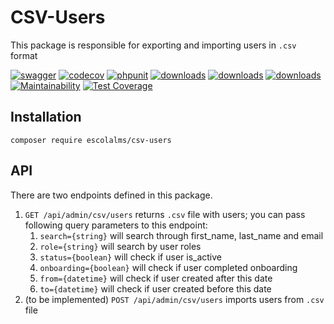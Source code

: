 # CSV-Users

This package is responsible for exporting and importing users in `.csv` format

[![swagger](https://img.shields.io/badge/documentation-swagger-green)](https://escolalms.github.io/CSV-Users/)
[![codecov](https://codecov.io/gh/EscolaLMS/CSV-Users/branch/main/graph/badge.svg?token=NRAN4R8AGZ)](https://codecov.io/gh/EscolaLMS/CSV-Users)
[![phpunit](https://github.com/EscolaLMS/CSV-Users/actions/workflows/test.yml/badge.svg)](https://github.com/EscolaLMS/CSV-Users/actions/workflows/test.yml)
[![downloads](https://img.shields.io/packagist/dt/escolalms/CSV-Users)](https://packagist.org/packages/escolalms/CSV-Users)
[![downloads](https://img.shields.io/packagist/v/escolalms/CSV-Users)](https://packagist.org/packages/escolalms/CSV-Users)
[![downloads](https://img.shields.io/packagist/l/escolalms/CSV-Users)](https://packagist.org/packages/escolalms/CSV-Users)
[![Maintainability](https://api.codeclimate.com/v1/badges/04a88ff03ede597fd18b/maintainability)](https://codeclimate.com/github/EscolaLMS/CSV-Users/maintainability)
[![Test Coverage](https://api.codeclimate.com/v1/badges/04a88ff03ede597fd18b/test_coverage)](https://codeclimate.com/github/EscolaLMS/CSV-Users/test_coverage)


## Installation

```
composer require escolalms/csv-users
```

## API

There are two endpoints defined in this package.

1. `GET /api/admin/csv/users` returns `.csv` file with users; you can pass following query parameters to this endpoint:
   1. `search={string}` will search through first_name, last_name and email
   2. `role={string}` will search by user roles
   3. `status={boolean}` will check if user is_active
   4. `onboarding={boolean}` will check if user completed onboarding
   5. `from={datetime}` will check if user created after this date
   6. `to={datetime}` will check if user created before this date
2. (to be implemented) `POST /api/admin/csv/users` imports users from `.csv` file
   
